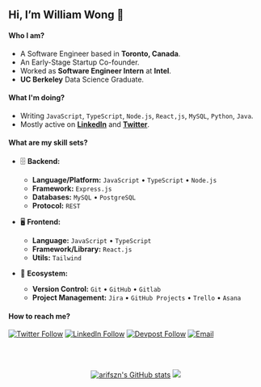  ## Hi, I’m William Wong 👋

#### Who I am?

- A Software Engineer based in **Toronto, Canada**.
- An Early-Stage Startup Co-founder.
- Worked as **Software Engineer Intern** at **Intel**.
- **UC Berkeley** Data Science Graduate.

#### What I'm doing?

- Writing `JavaScript`, `TypeScript`, `Node.js`, `React,js`, `MySQL`, `Python`, `Java`.
- Mostly active on **[LinkedIn](https://www.linkedin.com/in/william-wong-7ab064171/)** and **[Twitter](https://twitter.com/williamwhf0325)**.

#### What are my skill sets?

- 🗄️ **Backend:**

  - **Language/Platform:** `JavaScript` • `TypeScript` • `Node.js`
  - **Framework:** `Express.js`
  - **Databases:** `MySQL` • `PostgreSQL`
  - **Protocol:** `REST` 

- 🖥 **Frontend:**

  - **Language:** `JavaScript` • `TypeScript`
  - **Framework/Library:** `React.js` 
  - **Utils:** `Tailwind` 

- 🎡 **Ecosystem:**
  - **Version Control:** `Git` • `GitHub` • `Gitlab`
  - **Project Management:** `Jira` • `GitHub Projects` • `Trello` • `Asana`

#### How to reach me?

[![Twitter Follow](https://img.shields.io/badge/Twitter-1DA1F2?style=for-the-badge&logo=twitter&logoColor=white)](https://twitter.com/williamwhf0325)
[![LinkedIn Follow](https://img.shields.io/badge/LinkedIn-0077B5?style=for-the-badge&logo=linkedin&logoColor=white)](https://www.linkedin.com/in/william-wong-7ab064171/)
[![Devpost Follow](https://img.shields.io/badge/Devpost-003E54?style=for-the-badge&logo=Devpost&logoColor=white)](https://devpost.com/wwilliamwong?ref_content=user-portfolio&ref_feature=portfolio&ref_medium=global-nav)
[![Email](https://img.shields.io/badge/Gmail-D14836?style=for-the-badge&logo=gmail&logoColor=white)](mailto:wonghinfung0325@gmail.com)

<br/>
<br/>

<p align="center">
<a href="http://www.github.com/wwilliamwong"><img src="https://github-readme-stats.vercel.app/api?username=wwilliamwong&show_icons=true&hide=&count_private=true&title_color=3382ed&text_color=ffffff&icon_color=3382ed&bg_color=1c1917&hide_border=true&show_icons=true" alt="arifszn's GitHub stats" /></a>
<a href="http://www.github.com/wwilliamwong"><img src="https://github-readme-streak-stats.herokuapp.com/?user=wwilliamwong&stroke=ffffff&background=1c1917&ring=0891b2&fire=0891b2&currStreakNum=ffffff&currStreakLabel=0891b2&sideNums=ffffff&sideLabels=ffffff&dates=ffffff&hide_border=true" /></a>
 </p>

